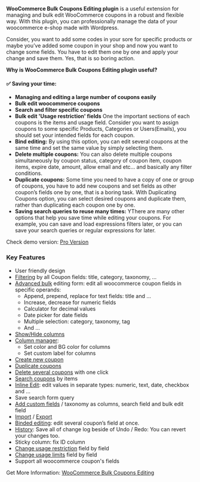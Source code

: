 <strong>WooCommerce Bulk Coupons Editing plugin</strong>  is a useful extension for managing and bulk edit WooCommerce coupons in a robust and flexible way. With this plugin, you can professionally manage the data of your woocommerce e-shop made with Wordpress.

Consider, you want to add some codes in your sore for specific products or maybe you’ve added some coupon in your shop and now you want to change some fields. You have to edit them one by one and apply your change and save them. Yes, that is so boring action.

<strong>Why is WooCommerce Bulk Coupons Editing plugin useful?</strong>
<h4>&#9989;&nbsp;Saving your time: </h4>
<ul class="elementor-price-table__features-list">
	<li><strong>Managing and editing a large number of coupons easily</strong></li>
	<li><strong>Bulk edit woocommerce coupons</strong></li>
	<li><strong>Search and filter specific coupons</strong></li>
	<li><strong>Bulk edit 'Usage restriction' fields</strong> One the important sections of each coupons is the items and usage field. Consider you want to assign coupons to some specific Products, Categories or Users(Emails), you should set your intended fields for each coupon.</li>
	<li><strong>Bind editing:</strong> By using this option, you can edit several coupons at the same time and set the same value by simply selecting them.</li>
	<li><strong>Delete multiple coupons:</strong> You can also delete multiple coupons simultaneously by coupon status, category of coupon item, coupon items, expire date, amount, allow email and etc… and basically any filter conditions.</li>
	<li><strong>Duplicate coupons:</strong> Some time you need to have a copy of one or group of coupons, you have to add new coupons and set fields as other coupon’s fields one by one, that is a boring task. With Duplicating Coupons option, you can select desired coupons and duplicate them, rather than duplicating each coupon one by one.</li>
	<li><strong>Saving search queries to reuse many times:</strong> YThere are many other options that help you save time while editing your coupons. For example, you can save and load expressions filters later, or you can save your search queries or regular expressions for later. </li>
</ul>

Check demo version: <a href="https://ithemelandco.com/plugins/woocommerce-bulk-coupons-editing/?utm_source=github&utm_medium=web_links&utm_campaign=user-lite-buy">Pro Version</a>

</p><h3 >Key Features</h3>
<ul>
<li>User friendly design</li>
<li><a href="https://ithemelandco.com/docs/woocommerce-bulk-coupons-editing/filter-coupons-based-on-coupon-items-on-woocommerce-bulk-coupons-editing/">Filtering</a> by all Coupon fields: title, category, taxonomy, …</li>
<li><a href="https://ithemelandco.com/docs/woocommerce-bulk-coupons-editing/change-multi-coupon-amount/">Advanced bulk</a> editing form: edit all woocommerce coupon fields in specific operands:
<ul>
<li>Append, prepend, replace for text fields: title and …</li>
<li>Increase, decrease for numeric fields</li>
<li>Calculator for decimal values</li>
<li>Date picker for date fields</li>
<li>Multiple selection: category, taxonomy, tag</li>
<li>And …</li>
</ul>
</li>
<li><a href="https://ithemelandco.com/docs/woocommerce-bulk-coupons-editing/save-and-load-column-profile-on-woocommerce-bulk-coupons-editing-plugin/">Show/Hide columns</a></li>
<li><a href="https://ithemelandco.com/docs/woocommerce-bulk-coupons-editing/manage-coupon-columns-on-woocommerce-bulk-coupons-editing-plugin/">Column manager</a>: 
<ul>
<li>Set color and BG color for columns</li>
<li>Set custom label for columns</li>
</ul>
</li>
<li><a href="https://ithemelandco.com/docs/woocommerce-bulk-coupons-editing/create-new-coupon-in-woocommerce-fast-and-easy/">Create new coupon</a></li>
<li><a href="https://ithemelandco.com/docs/woocommerce-bulk-coupons-editing/duplicate-multi-woocommerce-coupons/">Duplicate coupons</a></li>
<li><a href="https://ithemelandco.com/docs/woocommerce-bulk-coupons-editing/bulk-delete-multi-woocommerce-coupons/">Delete several coupons</a> with one click</li>
<li><a href="https://ithemelandco.com/docs/woocommerce-bulk-coupons-editing/how-to-filter-coupon-on-woocommerce-bulk-coupons-editing-plugin/">Search coupons</a> by items</li>
<li><a href="https://ithemelandco.com/docs/woocommerce-bulk-coupons-editing/inline-edit-coupon-items-in-woocommerce-bulk-coupons-editing-plugin/">Inline Edit</a>: edit values in separate types: numeric, text, date, checkbox and …</li>
<li>Save search form query</li>
<li><a href="https://ithemelandco.com/docs/woocommerce-bulk-coupons-editing/add-custom-field-meta-key-to-woocommerce-bulk-coupon-editing-plugin/">Add custom fields</a> / taxonomy as columns, search field and bulk edit field</li>
<li><a href="https://ithemelandco.com/docs/woocommerce-bulk-coupons-editing/import-coupons-data-to-woocommerce-using-woo-bulk-coupons-edit/">Import</a> / <a href="https://ithemelandco.com/docs/woocommerce-bulk-coupons-editing/export-coupon-data-from-woocommerce-using-woocommerce-bulk-coupons-editing-plugin/">Export</a></li>
<li><a href="https://ithemelandco.com/docs/woocommerce-bulk-coupons-editing/bind-edit-woocommerce-coupons-in-woocommerce-bulk-edit-plugin/">Binded editing</a>: edit several coupon’s field at once.</li>
<li><a href="https://ithemelandco.com/docs/woocommerce-bulk-coupons-editing/roll-back-to-the-previous-data-in-woocommerce-bulk-coupons-editing-plugin/">History</a>: Save all of change log beside of Undo / Redo: You can revert your changes too.</li>
<li>Sticky column: fix ID column</li>
<li><a href="https://ithemelandco.com/docs/woocommerce-bulk-coupons-editing/change-multi-coupon-usage-restriction-fields-at-the-same-time/">Change usage restriction</a> field by field</li>
<li><a href="https://ithemelandco.com/docs/woocommerce-bulk-coupons-editing/how-change-multi-coupon-usage-limits-fields/">Change usage limits</a> field by field</li>
<li>Support all woocommerce coupon's fields</li>
</ul>
</p>

Get More Information: <a href="https://ithemelandco.com/plugins/woocommerce-bulk-coupons-editing/?utm_source=wp.org&utm_medium=web_links&utm_campaign=user-lite-buy">WooCommerce Bulk Coupons Editing</a>

